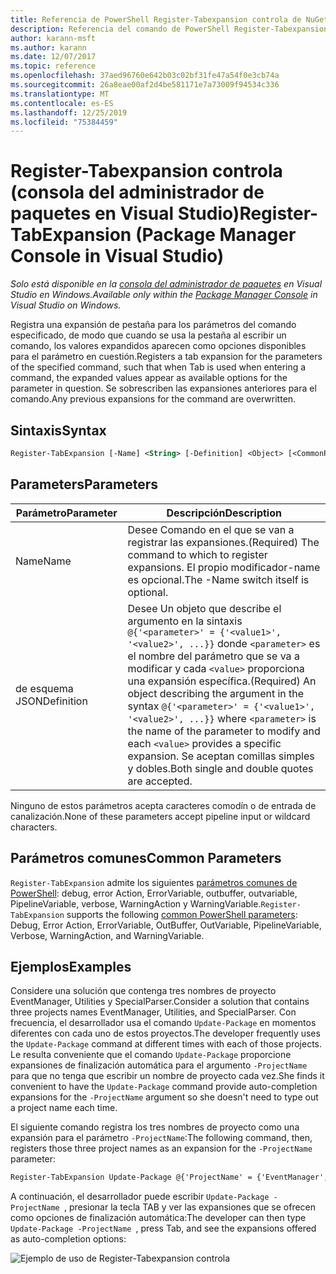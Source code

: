 ```yaml
---
title: Referencia de PowerShell Register-Tabexpansion controla de NuGet
description: Referencia del comando de PowerShell Register-Tabexpansion controla en la consola del administrador de paquetes NuGet en Visual Studio.
author: karann-msft
ms.author: karann
ms.date: 12/07/2017
ms.topic: reference
ms.openlocfilehash: 37aed96760e642b03c02bf31fe47a54f0e3cb74a
ms.sourcegitcommit: 26a8eae00af2d4be581171e7a73009f94534c336
ms.translationtype: MT
ms.contentlocale: es-ES
ms.lasthandoff: 12/25/2019
ms.locfileid: "75384459"
---
```

# <a name="register-tabexpansion-package-manager-console-in-visual-studio"></a><span data-ttu-id="8615c-103">Register-Tabexpansion controla (consola del administrador de paquetes en Visual Studio)</span><span class="sxs-lookup"><span data-stu-id="8615c-103">Register-TabExpansion (Package Manager Console in Visual Studio)</span></span>

<span data-ttu-id="8615c-104">*Solo está disponible en la [consola del administrador de paquetes](../../consume-packages/install-use-packages-powershell.md) en Visual Studio en Windows.*</span><span class="sxs-lookup"><span data-stu-id="8615c-104">*Available only within the [Package Manager Console](../../consume-packages/install-use-packages-powershell.md) in Visual Studio on Windows.*</span></span>

<span data-ttu-id="8615c-105">Registra una expansión de pestaña para los parámetros del comando especificado, de modo que cuando se usa la pestaña al escribir un comando, los valores expandidos aparecen como opciones disponibles para el parámetro en cuestión.</span><span class="sxs-lookup"><span data-stu-id="8615c-105">Registers a tab expansion for the parameters of the specified command, such that when Tab is used when entering a command, the expanded values appear as available options for the parameter in question.</span></span> <span data-ttu-id="8615c-106">Se sobrescriben las expansiones anteriores para el comando.</span><span class="sxs-lookup"><span data-stu-id="8615c-106">Any previous expansions for the command are overwritten.</span></span>

## <a name="syntax"></a><span data-ttu-id="8615c-107">Sintaxis</span><span class="sxs-lookup"><span data-stu-id="8615c-107">Syntax</span></span>

```ps
Register-TabExpansion [-Name] <String> [-Definition] <Object> [<CommonParameters>]
```

## <a name="parameters"></a><span data-ttu-id="8615c-108">Parameters</span><span class="sxs-lookup"><span data-stu-id="8615c-108">Parameters</span></span>

| <span data-ttu-id="8615c-109">Parámetro</span><span class="sxs-lookup"><span data-stu-id="8615c-109">Parameter</span></span> | <span data-ttu-id="8615c-110">Descripción</span><span class="sxs-lookup"><span data-stu-id="8615c-110">Description</span></span> |
| --- | --- |
| <span data-ttu-id="8615c-111">Name</span><span class="sxs-lookup"><span data-stu-id="8615c-111">Name</span></span> | <span data-ttu-id="8615c-112">Desee Comando en el que se van a registrar las expansiones.</span><span class="sxs-lookup"><span data-stu-id="8615c-112">(Required) The command to which to register expansions.</span></span> <span data-ttu-id="8615c-113">El propio modificador-name es opcional.</span><span class="sxs-lookup"><span data-stu-id="8615c-113">The -Name switch itself is optional.</span></span> |
| <span data-ttu-id="8615c-114">de esquema JSON</span><span class="sxs-lookup"><span data-stu-id="8615c-114">Definition</span></span> | <span data-ttu-id="8615c-115">Desee Un objeto que describe el argumento en la sintaxis `@{'<parameter>' = {'<value1>', '<value2>', ...}}` donde `<parameter>` es el nombre del parámetro que se va a modificar y cada `<value>` proporciona una expansión específica.</span><span class="sxs-lookup"><span data-stu-id="8615c-115">(Required) An object describing the argument in the syntax `@{'<parameter>' = {'<value1>', '<value2>', ...}}` where `<parameter>` is the name of the parameter to modify and each `<value>` provides a specific expansion.</span></span> <span data-ttu-id="8615c-116">Se aceptan comillas simples y dobles.</span><span class="sxs-lookup"><span data-stu-id="8615c-116">Both single and double quotes are accepted.</span></span> |

<span data-ttu-id="8615c-117">Ninguno de estos parámetros acepta caracteres comodín o de entrada de canalización.</span><span class="sxs-lookup"><span data-stu-id="8615c-117">None of these parameters accept pipeline input or wildcard characters.</span></span>

## <a name="common-parameters"></a><span data-ttu-id="8615c-118">Parámetros comunes</span><span class="sxs-lookup"><span data-stu-id="8615c-118">Common Parameters</span></span>

<span data-ttu-id="8615c-119">`Register-TabExpansion` admite los siguientes [parámetros comunes de PowerShell](https://go.microsoft.com/fwlink/?LinkID=113216): debug, error Action, ErrorVariable, outbuffer, outvariable, PipelineVariable, verbose, WarningAction y WarningVariable.</span><span class="sxs-lookup"><span data-stu-id="8615c-119">`Register-TabExpansion` supports the following [common PowerShell parameters](https://go.microsoft.com/fwlink/?LinkID=113216): Debug, Error Action, ErrorVariable, OutBuffer, OutVariable, PipelineVariable, Verbose, WarningAction, and WarningVariable.</span></span>

## <a name="examples"></a><span data-ttu-id="8615c-120">Ejemplos</span><span class="sxs-lookup"><span data-stu-id="8615c-120">Examples</span></span>

<span data-ttu-id="8615c-121">Considere una solución que contenga tres nombres de proyecto EventManager, Utilities y SpecialParser.</span><span class="sxs-lookup"><span data-stu-id="8615c-121">Consider a solution that contains three projects names EventManager, Utilities, and SpecialParser.</span></span> <span data-ttu-id="8615c-122">Con frecuencia, el desarrollador usa el comando `Update-Package` en momentos diferentes con cada uno de estos proyectos.</span><span class="sxs-lookup"><span data-stu-id="8615c-122">The developer frequently uses the `Update-Package` command at different times with each of those projects.</span></span> <span data-ttu-id="8615c-123">Le resulta conveniente que el comando `Update-Package` proporcione expansiones de finalización automática para el argumento `-ProjectName` para que no tenga que escribir un nombre de proyecto cada vez.</span><span class="sxs-lookup"><span data-stu-id="8615c-123">She finds it convenient to have the `Update-Package` command provide auto-completion expansions for the `-ProjectName` argument so she doesn't need to type out a project name each time.</span></span> 

<span data-ttu-id="8615c-124">El siguiente comando registra los tres nombres de proyecto como una expansión para el parámetro `-ProjectName`:</span><span class="sxs-lookup"><span data-stu-id="8615c-124">The following command, then, registers those three project names as an expansion for the `-ProjectName` parameter:</span></span>

```ps
Register-TabExpansion Update-Package @{'ProjectName' = {'EventManager', 'Utilities', 'SpecialParser'}}    
```

<span data-ttu-id="8615c-125">A continuación, el desarrollador puede escribir `Update-Package -ProjectName `, presionar la tecla TAB y ver las expansiones que se ofrecen como opciones de finalización automática:</span><span class="sxs-lookup"><span data-stu-id="8615c-125">The developer can then type `Update-Package -ProjectName `, press Tab, and see the expansions offered as auto-completion options:</span></span>

![Ejemplo de uso de Register-Tabexpansion controla](media/Register-TabExpansion-Example.png)
